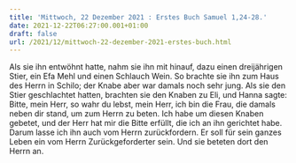 ```yaml
---
title: 'Mittwoch, 22 Dezember 2021 : Erstes Buch Samuel 1,24-28.'
date: 2021-12-22T06:27:00.001+01:00
draft: false
url: /2021/12/mittwoch-22-dezember-2021-erstes-buch.html
---
```


Als sie ihn entwöhnt hatte, nahm sie ihn mit hinauf, dazu einen dreijährigen Stier, ein Efa Mehl und einen Schlauch Wein. So brachte sie ihn zum Haus des Herrn in Schilo; der Knabe aber war damals noch sehr jung. Als sie den Stier geschlachtet hatten, brachten sie den Knaben zu Eli, und Hanna sagte: Bitte, mein Herr, so wahr du lebst, mein Herr, ich bin die Frau, die damals neben dir stand, um zum Herrn zu beten. Ich habe um diesen Knaben gebetet, und der Herr hat mir die Bitte erfüllt, die ich an ihn gerichtet habe. Darum lasse ich ihn auch vom Herrn zurückfordern. Er soll für sein ganzes Leben ein vom Herrn Zurückgeforderter sein. Und sie beteten dort den Herrn an.